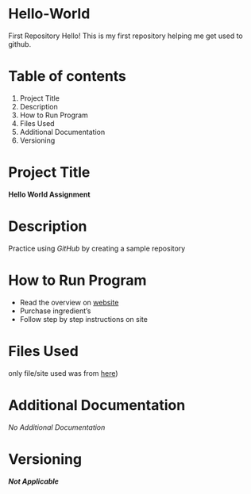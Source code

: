 # Hello-World
First Repository
Hello! This is my first repository helping me get used to github.

# Table of contents
1. Project Title
2. Description
3. How to Run Program
4. Files Used
5. Additional  Documentation
6. Versioning

# Project Title
**Hello World Assignment**

# Description 
Practice using *GitHub* by creating a sample repository

# How to Run Program

+  Read the overview on [website](https://pinchofyum.com/the-best-soft-chocolate-chip-cookies)
+  Purchase ingredient’s 
+  Follow step by step instructions on site

# Files Used
only file/site used was from [here](https://pinchofyum.com/the-best-soft-chocolate-chip-cookies))



# Additional  Documentation
*No Additional Documentation*



# Versioning
***Not Applicable***







